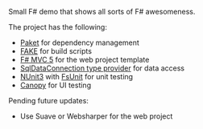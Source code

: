 Small F# demo that shows all sorts of F# awesomeness.

The project has the following:
- [Paket](https://fsprojects.github.io/Paket) for dependency management
- [FAKE](http://fsharp.github.io/FAKE/index.html) for build scripts
- [F# MVC 5](https://visualstudiogallery.msdn.microsoft.com/39ae8dec-d11a-4ac9-974e-be0fdadec71b) for the web project template
- [SqlDataConnection type provider](https://msdn.microsoft.com/en-us/library/hh362320.aspx) for data access
- [NUnit3](http://www.nunit.org/) with [FsUnit](http://fsprojects.github.io/FsUnit/) for unit testing
- [Canopy](http://lefthandedgoat.github.io/canopy/) for UI testing

Pending future updates:
- Use Suave or Websharper for the web project
